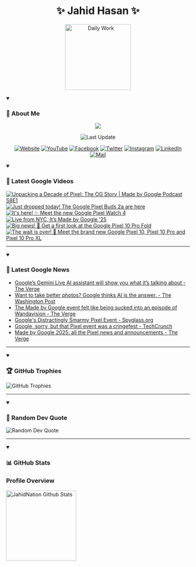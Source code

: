 <h1 align="center">✨ Jahid Hasan ✨</h1>
<p align="center">
  <img alt="Daily Work" height="180px" src="https://i.imgur.com/uhZdH9C.gif" />
</p>
<details open>
 <summary><h3>🌟 About Me</h3></summary>
<p align="center">
  <img src="https://readme-typing-svg.demolab.com/?lines=Even+if+I+fail,;I+have+to+finish,;What+I+started.;&font=Fira%20Code&center=true&width=500&height=50&color=00FF7F&vCenter=true&pause=1000&size=24" />
</p>

<p align="center">
  <img alt="Last Update" title="Last Update" src="https://img.shields.io/github/last-commit/jahidnation/jahidnation?logo=github&label=LAST+UPDATE&color=blueviolet&style=flat-square"/>
</p>

<p align="center">
  <a href="https://jahid.eu.org">
    <img alt="Website" title="Website" src="https://img.shields.io/badge/Website-000000?logo=Google-Chrome&logoColor=white&style=for-the-badge"/></a>
  <a href="https://youtube.com/@jahidnation">
    <img alt="YouTube" title="YouTube Channel" src="https://img.shields.io/badge/YouTube-FF0000?logo=YouTube&logoColor=white&style=for-the-badge"/></a>
  <a href="https://facebook.com/jahidnation">
    <img alt="Facebook" title="Facebook Page" src="https://img.shields.io/badge/Facebook-4267B2?logo=Facebook&logoColor=white&style=for-the-badge"/></a>
  <a href="https://twitter.com/jahidnation">
    <img alt="Twitter" title="Twitter Profile" src="https://img.shields.io/badge/X-000000?logo=x&logoColor=white&style=for-the-badge"/></a>
  <a href="https://instagram.com/jahidnation">
    <img alt="Instagram" title="Instagram Profile" src="https://img.shields.io/badge/Instagram-E4405F?logo=Instagram&logoColor=white&style=for-the-badge"/></a>
  <a href="https://linkedin.com/in/jahidnation">
    <img alt="LinkedIn" title="LinkedIn Profile" src="https://img.shields.io/badge/LinkedIn-0A66C2?logo=LinkedIn&logoColor=white&style=for-the-badge"/></a>
  <a href="https://mail.google.com/?hl=en&tf=cm&fs=1&to=mail@jahid.eu.org">
    <img alt="Mail" title="Mail Me" src="https://img.shields.io/badge/Email-D14836?logo=Gmail&logoColor=white&style=for-the-badge"/></a>
</p>

</details>

<details open>
 <summary><h3>🎥 Latest Google Videos</h3></summary>

<!-- BEGIN VID -->
<a href="https://www.youtube.com/watch?v=ddKaRQRVer4">
  <picture>
    <source media="(prefers-color-scheme: dark)" srcset="https://ytcards.demolab.com/?id=ddKaRQRVer4&title=Unpacking+a+Decade+of+Pixel%3A+The+OG+Story+%7C+Made+by+Google+Podcast+S8E1&lang=en&timestamp=1755727307&background_color=%230d1117&title_color=%23ffffff&stats_color=%23dedede&max_title_lines=1&width=250&border_radius=5&duration=1441">
    <img src="https://ytcards.demolab.com/?id=ddKaRQRVer4&title=Unpacking+a+Decade+of+Pixel%3A+The+OG+Story+%7C+Made+by+Google+Podcast+S8E1&lang=en&timestamp=1755727307&background_color=%23ffffff&title_color=%2324292f&stats_color=%2357606a&max_title_lines=1&width=250&border_radius=5&duration=1441" alt="Unpacking a Decade of Pixel: The OG Story | Made by Google Podcast S8E1" title="Unpacking a Decade of Pixel: The OG Story | Made by Google Podcast S8E1">
  </picture>
</a>
<a href="https://www.youtube.com/shorts/S1pCFRyGCdY">
  <picture>
    <source media="(prefers-color-scheme: dark)" srcset="https://ytcards.demolab.com/?id=S1pCFRyGCdY&title=Just+dropped+today%21+The+Google+Pixel+Buds+2a+are+here&lang=en&timestamp=1755718687&background_color=%230d1117&title_color=%23ffffff&stats_color=%23dedede&max_title_lines=1&width=250&border_radius=5&duration=14">
    <img src="https://ytcards.demolab.com/?id=S1pCFRyGCdY&title=Just+dropped+today%21+The+Google+Pixel+Buds+2a+are+here&lang=en&timestamp=1755718687&background_color=%23ffffff&title_color=%2324292f&stats_color=%2357606a&max_title_lines=1&width=250&border_radius=5&duration=14" alt="Just dropped today! The Google Pixel Buds 2a are here" title="Just dropped today! The Google Pixel Buds 2a are here">
  </picture>
</a>
<a href="https://www.youtube.com/shorts/_5lxm9DUGTg">
  <picture>
    <source media="(prefers-color-scheme: dark)" srcset="https://ytcards.demolab.com/?id=_5lxm9DUGTg&title=It%27s+here%21+%E2%9C%A8+Meet+the+new+Google+Pixel+Watch+4&lang=en&timestamp=1755714824&background_color=%230d1117&title_color=%23ffffff&stats_color=%23dedede&max_title_lines=1&width=250&border_radius=5&duration=72">
    <img src="https://ytcards.demolab.com/?id=_5lxm9DUGTg&title=It%27s+here%21+%E2%9C%A8+Meet+the+new+Google+Pixel+Watch+4&lang=en&timestamp=1755714824&background_color=%23ffffff&title_color=%2324292f&stats_color=%2357606a&max_title_lines=1&width=250&border_radius=5&duration=72" alt="It's here! ✨ Meet the new Google Pixel Watch 4" title="It's here! ✨ Meet the new Google Pixel Watch 4">
  </picture>
</a>
<a href="https://www.youtube.com/watch?v=06b4UeDcQbE">
  <picture>
    <source media="(prefers-color-scheme: dark)" srcset="https://ytcards.demolab.com/?id=06b4UeDcQbE&title=Live+from+NYC%2C+It%E2%80%99s+Made+by+Google+%E2%80%9825&lang=en&timestamp=1755714155&background_color=%230d1117&title_color=%23ffffff&stats_color=%23dedede&max_title_lines=1&width=250&border_radius=5&duration=4615">
    <img src="https://ytcards.demolab.com/?id=06b4UeDcQbE&title=Live+from+NYC%2C+It%E2%80%99s+Made+by+Google+%E2%80%9825&lang=en&timestamp=1755714155&background_color=%23ffffff&title_color=%2324292f&stats_color=%2357606a&max_title_lines=1&width=250&border_radius=5&duration=4615" alt="Live from NYC, It’s Made by Google ‘25" title="Live from NYC, It’s Made by Google ‘25">
  </picture>
</a>
<a href="https://www.youtube.com/shorts/DVzY3f0NLUY">
  <picture>
    <source media="(prefers-color-scheme: dark)" srcset="https://ytcards.demolab.com/?id=DVzY3f0NLUY&title=Big+news%21+%F0%9F%93%A3+Get+a+first+look+at+the+Google+Pixel+10+Pro+Fold&lang=en&timestamp=1755712414&background_color=%230d1117&title_color=%23ffffff&stats_color=%23dedede&max_title_lines=1&width=250&border_radius=5&duration=74">
    <img src="https://ytcards.demolab.com/?id=DVzY3f0NLUY&title=Big+news%21+%F0%9F%93%A3+Get+a+first+look+at+the+Google+Pixel+10+Pro+Fold&lang=en&timestamp=1755712414&background_color=%23ffffff&title_color=%2324292f&stats_color=%2357606a&max_title_lines=1&width=250&border_radius=5&duration=74" alt="Big news! 📣 Get a first look at the Google Pixel 10 Pro Fold" title="Big news! 📣 Get a first look at the Google Pixel 10 Pro Fold">
  </picture>
</a>
<a href="https://www.youtube.com/shorts/1DElztxF3VA">
  <picture>
    <source media="(prefers-color-scheme: dark)" srcset="https://ytcards.demolab.com/?id=1DElztxF3VA&title=The+wait+is+over%21++%F0%9F%8E%89++Meet+the+brand+new+Google+Pixel+10%2C+Pixel+10+Pro+and+Pixel+10+Pro+XL&lang=en&timestamp=1755710655&background_color=%230d1117&title_color=%23ffffff&stats_color=%23dedede&max_title_lines=1&width=250&border_radius=5&duration=78">
    <img src="https://ytcards.demolab.com/?id=1DElztxF3VA&title=The+wait+is+over%21++%F0%9F%8E%89++Meet+the+brand+new+Google+Pixel+10%2C+Pixel+10+Pro+and+Pixel+10+Pro+XL&lang=en&timestamp=1755710655&background_color=%23ffffff&title_color=%2324292f&stats_color=%2357606a&max_title_lines=1&width=250&border_radius=5&duration=78" alt="The wait is over!  🎉  Meet the brand new Google Pixel 10, Pixel 10 Pro and Pixel 10 Pro XL" title="The wait is over!  🎉  Meet the brand new Google Pixel 10, Pixel 10 Pro and Pixel 10 Pro XL">
  </picture>
</a>
<!-- END VID -->

---

</details>

<details open>
 <summary><h3>📝 Latest Google News</h3></summary>

<!-- BLOG-POST-LIST:START -->
- [Google’s Gemini Live AI assistant will show you what it’s talking about - The Verge](https://news.google.com/rss/articles/CBMikgFBVV95cUxNeUVicFpQVjUtbzU2LTVVX2RuUDcySWZlUXdjMmR6OUZVV0ZSVXV2OF9qczFIckVBMXpmSXBSX0U4RDlSUzhITjRFV1JNNUtVUzZxVUo4RDVkLXdRbzh3Sm1WRHZQRkNUa2c2QjdmRTZUS1ZsVFNIV1F1Zi1BdktzTEtzd0NPc1hyOGFqYUJjQURHZw?oc=5)
- [Want to take better photos? Google thinks AI is the answer. - The Washington Post](https://news.google.com/rss/articles/CBMinAFBVV95cUxPdzhtY2lBdkVkcjRZdTN5V3dVM1VZSmF2ejRILWE1OEk3RnRlSEphcGNscThMU3FtX2MwX3JTSTRxQU9EUU5KZ3o0d1lHTlRIWmlHSHVJV25GeW0zOFRkZDdNakxuOV9wdXFPOVFnajR5aTQzazRlbTBtNXJWWVlnVVNDOWpzY2hCTUNOWWUtcDd2R0RkR01TMmtHNF8?oc=5)
- [The Made by Google event felt like being sucked into an episode of Wandavision - The Verge](https://news.google.com/rss/articles/CBMigwFBVV95cUxNU1E4ekszZlhOOXlhY0Nqa2oxUk1NTFBxN1ZUbzVzX0VGS0VaazVjNVl3OHFXTDYxc3NQdzZQc0F2b1pHbTMtUU1qd2lpbGhWRGdDMVE4NWpDTXBWQUZrNXRuQUp0OGE2QTM2cEhsV2Z1Tm01SWdEZENfMmZSNHBkYzZQbw?oc=5)
- [Google&#39;s Distractingly Smarmy Pixel Event - Spyglass.org](https://news.google.com/rss/articles/CBMiWEFVX3lxTE1pY05HbUp4NllmRXlfZ0ZUU05JcTdKQnlIaVo3YlBWNGZyT3picVZoRk81SEhGTm5kN3haMjhaT2NRS2dNejRhM3JVUU5NZVBmWEk3aXRDcGQ?oc=5)
- [Google, sorry, but that Pixel event was a cringefest - TechCrunch](https://news.google.com/rss/articles/CBMijgFBVV95cUxPY054NHJITDJQMmJ6N252aXhRcjk0SkpCYm1IQUlpWVhfR2FBUm1ONUVhWVRVMFhwLXpUWWo2bGJpaFZoTmJ6T09vUlJJS3F3elA4blhWcURVMk9BS1MzMVlsSXFsb3pKVWVoNk5GT0ZkRG9LdnZ5MzZBNXUzSU1nRVBmTHJWMS1QZ295eU5R?oc=5)
- [Made by Google 2025: all the Pixel news and announcements - The Verge](https://news.google.com/rss/articles/CBMimwFBVV95cUxPdGEwZzlKM19acmN6QWtnR2R2cU5SNmlUTXBZTWVtNHZ1ZjVJYjhqNkpTUjN0czRGRDNRc1YzRnBDbVN2aVFqbEFNV1NlRGlaZjRucXotU0kwY0kzSFE2RE5YM0xacW93UkdwcXlEc3I3dWFIOGs3TTdMQmpFQzNiMVR5VGFYblR4WmloMmVZOUowWWRycTN0a3plWQ?oc=5)
<!-- BLOG-POST-LIST:END -->

---

</details>

<details open>
 <summary><h3>🏆 GitHub Trophies</h3></summary>

<img alt="GitHub Trophies" title="GitHub Trophies" src="https://github-profile-trophy.vercel.app/?username=jahidnation&column=8&theme=gruvbox&no-frame=true"/>

---

</details>

<details open>
 <summary><h3>💬 Random Dev Quote</h3></summary>

<img alt="Random Dev Quote" title="Random Dev Quote" src="https://quotes-github-readme.vercel.app/api?type=horizontal&theme=radical"/>

---

</details>

<details open> 
  <summary><h3>📊 GitHub Stats</h3></summary>

  <h3>Profile Overview</h3>
  <p>
  <img alt="JahidNation Github Stats" src="https://denvercoder1-github-readme-stats.vercel.app/api/?username=jahidnation&show_icons=true&include_all_commits=true&count_private=true&theme=react&hide_border=true&bg_color=1F222E&title_color=F85D7F&icon_color=F8D866" height="192px"/>
  </p>


